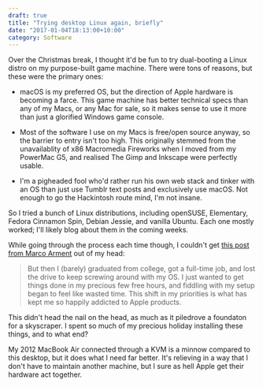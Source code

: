 ```yaml
---
draft: true
title: "Trying desktop Linux again, briefly"
date: "2017-01-04T18:13:00+10:00"
category: Software
---
```

Over the Christmas break, I thought it'd be fun to try dual-booting a  Linux distro on my purpose-built game machine. There were tons of reasons, but these were the primary ones:

* macOS is my preferred OS, but the direction of Apple hardware is becoming a farce. This game machine has better technical specs than any of my Macs, or any Mac for sale, so it makes sense to use it more than just a glorified Windows game console.

* Most of the software I use on my Macs is free/open source anyway, so the barrier to entry isn't too high. This originally stemmed from the unavailablity of x86 Macromedia Fireworks when I moved from my PowerMac G5, and realised The Gimp and Inkscape were perfectly usable.

* I'm a pigheaded fool who'd rather run his own web stack and tinker with an OS than just use Tumblr text posts and exclusively use macOS. Not enough to go the Hackintosh route mind, I'm not insane.

So I tried a bunch of Linux distributions, including openSUSE, Elementary, Fedora Cinnamon Spin, Debian Jessie, and vanilla Ubuntu. Each one mostly worked; I'll likely blog about them in the coming weeks.

While going through the process each time though, I couldn't get [this post from Marco Arment] out of my head:

> But then I (barely) graduated from college, got a full-time job, and lost the drive to keep screwing around with my OS. I just wanted to get things done in my precious few free hours, and fiddling with my setup began to feel like wasted time. This shift in my priorities is what has kept me so happily addicted to Apple products.

This didn't head the nail on the head, as much as it piledrove a foundaton for a skyscraper. I spent so much of my precious holiday installing these things, and to what end?

My 2012 MacBook Air connected through a KVM is a minnow compared to this desktop, but it does what I need far better. It's relieving in a way that I don't have to maintain another machine, but I sure as hell Apple get their hardware act together.

[this post from Marco Arment]: https://marco.org/2011/08/01/clean-installs-on-macs

